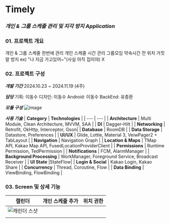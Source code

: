 # Timely
### ***개인 & 그룹 스케줄 관리 및 지각 방지 Application***
### 01. 프로젝트 개요
개인 & 그룹 스케줄 한번에 관리
개인 스케줄 시간 관리
그룹모임 약속시간 전 위치 거짓말 방지 
ex) "나 지금 가고있어~"(사실 아직 집이야) X

### 02. 프로젝트 구성
***개발 기간***
2024.10.23 ~ 2024.11.19 (4주)

***담당***
기획: 이동수 
디자인: 이동수 
Android: 이동수
BackEnd: 유종환

***모듈 구성***
![image](https://github.com/user-attachments/assets/84a1a595-3903-4e5e-afd4-44a9203231a8)

***사용 기술***
| **Category** | **Technologies** |
| --- | --- |
| **Architecture** | Multi Module, Clean Architecture, MVVM, SAA |
| **DI** | Dagger-Hilt |
| **Networking** | Retrofit, OkHttp, Interceptor, Gson|
| **Database** | RoomDB |
| **Data Storage** |  Datastore, Preferences |
| **UI/UX** | Glide, Lottie, Material 3, VeiwPager2 + TabLayout |
| **Navigation** | Navigation Graph |
| **Location & Maps** | TMap API, Kakao Map API, FusedLocationProviderClient |
| **Permissions** | Runtime Permission, TedPermission |
| **Notifications** | FCM, AlarmManager |
| **Background Processing** | WorkManager, Foreground Service, Broadcast Receiver |
| **UI State** |StateFlow|
| **Login & Social** | Kakao Login, Kakao Share |
| **Concurrency** | Thread, Coroutine, Flow |
| **Data Binding** | ViewBinding, FlowBinding |

### 03. Screen 및 상세 기능
| 캘린더| 개인 스케줄 추가 | 위치 권한 |
|---|---|---|
|![캐린더 스샷](https://github.com/user-attachments/assets/8fe63960-102d-41e4-aaec-8ebfc796c280)
 | | |
